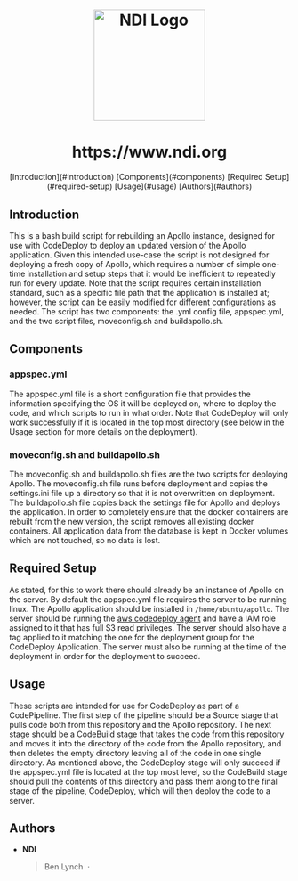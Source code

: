 <h1 align="center">
  <a href="https://www.ndi.org/"><img src="https://www.ndi.org/sites/all/themes/ndi/images/NDI_logo_svg.svg" alt="NDI Logo" width="200"></a>
</h1>

<h1 align="center">
  https://www.ndi.org
</h1>
<p align="center">
  [Introduction](#introduction)
  [Components](#components)
  [Required Setup](#required-setup)
  [Usage](#usage)
  [Authors](#authors)
</p>

## Introduction

This is a bash build script for rebuilding an Apollo instance, designed for use with CodeDeploy to deploy an updated version of the Apollo application. Given this intended use-case the script is not designed for deploying a fresh copy of Apollo, which requires a number of simple one-time installation and setup steps that it would be inefficient to repeatedly run for every update. Note that the script requires certain installation standard, such as a specific file path that the application is installed at; however, the script can be easily modified for different configurations as needed. The script has two components: the .yml config file, appspec.yml, and the two script files, moveconfig.sh and buildapollo.sh.


## Components

### appspec.yml

The appspec.yml file is a short configuration file that provides the information specifying the OS it will be deployed on, where to deploy the code, and which scripts to run in what order. Note that CodeDeploy will only work successfully if it is located in the top most directory (see below in the Usage section for more details on the deployment).

### moveconfig.sh and buildapollo.sh

The moveconfig.sh and buildapollo.sh files are the two scripts for deploying Apollo. The moveconfig.sh file runs before deployment and copies the settings.ini file up a directory so that it is not overwritten on deployment. The buildapollo.sh file copies back the settings file for Apollo and deploys the application. In order to completely ensure that the docker containers are rebuilt from the new version, the script removes all existing docker containers. All application data from the database is kept in Docker volumes which are not touched, so no data is lost.

## Required Setup

As stated, for this to work there should already be an instance of Apollo on the server. By default the appspec.yml file requires the server to be running linux. The Apollo application should be installed in `/home/ubuntu/apollo`. The server should be running the [aws codedeploy agent](https://docs.aws.amazon.com/codedeploy/latest/userguide/codedeploy-agent-operations-install-cli.html) and have a IAM role assigned to it that has full S3 read privileges. The server should also have a tag applied to it matching the one for the deployment group for the CodeDeploy Application. The server must also be running at the time of the deployment in order for the deployment to succeed.

## Usage

These scripts are intended for use for CodeDeploy as part of a CodePipeline. The first step of the pipeline should be a Source stage that pulls code both from this repository and the Apollo repository. The next stage should be a CodeBuild stage that takes the code from this repository and moves it into the directory of the code from the Apollo repository, and then deletes the empty directory leaving all of the code in one single directory. As mentioned above, the CodeDeploy stage will only succeed if the appspec.yml file is located at the top most level, so the CodeBuild stage should pull the contents of this directory and pass them along to the final stage of the pipeline, CodeDeploy, which will then deploy the code to a server. 


## Authors

* <b>NDI</b>
    > Ben Lynch &nbsp;&middot;&nbsp;
